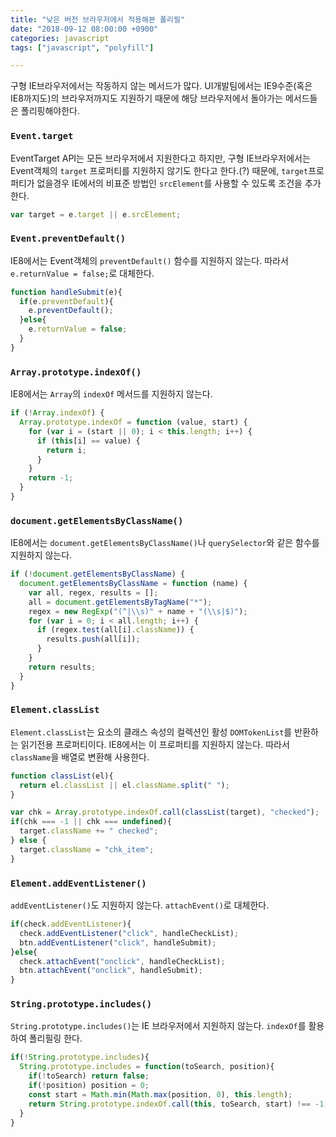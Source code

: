 ```yaml
---
title: "낮은 버전 브라우저에서 적용해본 폴리필"
date: "2018-09-12 08:00:00 +0900"
categories: javascript
tags: ["javascript", "polyfill"]

---
```


구형 IE브라우저에서는 작동하지 않는 메서드가 많다. UI개발팀에서는 IE9수준(혹은 IE8까지도)의 브라우저까지도 지원하기 때문에 해당 브라우저에서 돌아가는 메서드들은 폴리핑해야한다.

### `Event.target`

EventTarget API는 모든 브라우저에서 지원한다고 하지만, 구형 IE브라우저에서는 Event객체의 `target` 프로퍼티를 지원하지 않기도 한다고 한다.(?) 때문에, `target`프로퍼티가 없을경우 IE에서의 비표준 방법인 `srcElement`를 사용할 수 있도록 조건을 추가한다.

```js
var target = e.target || e.srcElement;
```

### `Event.preventDefault()`

IE8에서는 Event객체의 `preventDefault()` 함수를 지원하지 않는다. 따라서 `e.returnValue = false;`로 대체한다.

```js
function handleSubmit(e){
  if(e.preventDefault){
    e.preventDefault();
  }else{
    e.returnValue = false;
  }
}
```

### `Array.prototype.indexOf()`

IE8에서는 `Array`의 `indexOf` 메서드를 지원하지 않는다.

```js
if (!Array.indexOf) {
  Array.prototype.indexOf = function (value, start) {
    for (var i = (start || 0); i < this.length; i++) {
      if (this[i] == value) {
        return i;
      }
    }
    return -1;
  }
}
```

### `document.getElementsByClassName()`

IE8에서는 `document.getElementsByClassName()`나 `querySelector`와 같은 함수를 지원하지 않는다.

```js
if (!document.getElementsByClassName) {
  document.getElementsByClassName = function (name) {
    var all, regex, results = [];
    all = document.getElementsByTagName("*");
    regex = new RegExp("(^|\\s)" + name + "(\\s|$)");
    for (var i = 0; i < all.length; i++) {
      if (regex.test(all[i].className)) {
        results.push(all[i]);
      }
    }
    return results;
  }
}
```

### `Element.classList`

`Element.classList`는 요소의 클래스 속성의 컬렉션인 활성 `DOMTokenList`를 반환하는 읽기전용 프로퍼티이다. IE8에서는 이 프로퍼티를 지원하지 않는다. 따라서 `className`을 배열로 변환해 사용한다.

```js
function classList(el){
  return el.classList || el.className.split(" ");
}

var chk = Array.prototype.indexOf.call(classList(target), "checked");
if(chk === -1 || chk === undefined){
  target.className += " checked";
} else {
  target.className = "chk_item";
}
```

### `Element.addEventListener()`

`addEventListener()`도 지원하지 않는다. `attachEvent()`로 대체한다.

```js
if(check.addEventListener){
  check.addEventListener("click", handleCheckList);
  btn.addEventListener("click", handleSubmit);
}else{
  check.attachEvent("onclick", handleCheckList);
  btn.attachEvent("onclick", handleSubmit);
}
```

### `String.prototype.includes()`

`String.prototype.includes()`는 IE 브라우저에서 지원하지 않는다. `indexOf`를 활용하여 폴리필링 한다.

```js
if(!String.prototype.includes){
  String.prototype.includes = function(toSearch, position){
    if(!toSearch) return false;
    if(!position) position = 0;
    const start = Math.min(Math.max(position, 0), this.length);
    return String.prototype.indexOf.call(this, toSearch, start) !== -1;
  }
}
```
